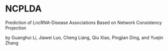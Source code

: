 # NCPLDA
Prediction of LncRNA-Disease Associations Based on Network Consistency Projection

by Guanghui Li, Jiawei Luo, Cheng Liang, Qiu Xiao, Pingjian Ding, and Yuejin Zhang
